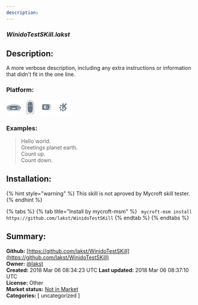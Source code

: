 ```yaml
---
description: 
---
```


### _WinidoTestSKill.lakst_  
## Description:  
A more verbose description, including any extra instructions or
information that didn't fit in the one line.  
  
  
### Platform:  
 ![Mark I](../.gitbook/assets/mark-1-icon.png)  ![Mark II](../.gitbook/assets/mark-2-icon.png)  ![Picroft](../.gitbook/assets/picroft-icon.png)  ![plasmoid](../.gitbook/assets/kde.png)   
### Examples:  
> Hello world.  
> Greetings planet earth.  
> Count up.  
> Count down.  
  
## Installation:  
{% hint style="warning" %}
This skill is not aproved by Mycroft skill tester.
{% endhint %}
    
{% tabs %}
{% tab title="Install by mycroft-msm" %}
``` mycroft-msm install https://github.com/lakst/WinidoTestSKill```
{% endtab %}
  {% endtabs %}
    
## Summary:  
**Github:** [https://github.com/lakst/WinidoTestSKill](https://github.com/lakst/WinidoTestSKill)  
**Owner:** [@lakst](https://github.com/lakst)  
**Created:** 2018 Mar 06 08:34:23 UTC  **Last updated:** 2018 Mar 06 08:37:10 UTC  
**License:** Other  
**Market status:** [Not in Market](https://market.mycroft.ai/skill/)  
**Categories:** [ uncategorized ]   
